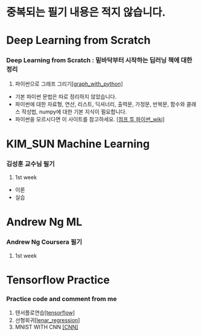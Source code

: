 # 중복되는 필기 내용은 적지 않습니다.

# Deep Learning from Scratch
### Deep Learning from Scratch : 밑바닥부터 시작하는 딥러닝 책에 대한 정리
1. 파이썬으로 그래프 그리기[[graph_with_python]](https://nbviewer.jupyter.org/gist/gihyunkim/4837a7e7875e9314c520ad3182a06670)
 - 기본 파이썬 문법은 따로 정리하지 않았습니다.
 - 파이썬에 대한 자료형, 연산, 리스트, 딕셔너리, 출력문, 가정문, 반복문, 함수와 클래스 작성법, numpy에 대한 기본 지식이 필요합니다.
 - 파이썬을 모르시다면 이 사이트를 참고하세요. [[점프 투 파이썬_wiki]](https://wikidocs.net/book/1)

# KIM_SUN Machine Learning
### 김성훈 교수님 필기
1. 1st week
 - 이론
 - 실습
 
# Andrew Ng ML
### Andrew Ng Coursera 필기
1. 1st week

# Tensorflow Practice
### Practice code and comment from me
1. 텐서플로연습[[tensorflow]](https://nbviewer.jupyter.org/gist/gihyunkim/29178624f17b85f5559535d34da2c02d)
2. 선형회귀[[lenar_regression]](https://nbviewer.jupyter.org/gist/gihyunkim/9e4e92b4b5e5d93aa029bf8ce01bb1c1/lin_regression.ipynb)
2. MNIST WITH CNN [[CNN]](https://nbviewer.jupyter.org/gist/gihyunkim/48f6c34de43a5140e5a52dcb7e652071)
